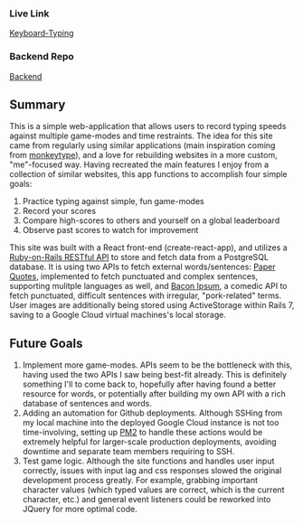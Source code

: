 ### Live Link
[Keyboard-Typing](http://keyboard-typing.com)

### Backend Repo
[Backend](https://github.com/konstantinstanmeyer/keyboard2)

## Summary

This is a simple web-application that allows users to record typing speeds against multiple game-modes and time restraints. The idea for this site came from regularly using similar applications (main inspiration coming from [monkeytype](https://monkeytype.com/)), and a love for rebuilding websites in a more custom, "me"-focused way. Having recreated the main features I enjoy from a collection of similar websites, this app functions to accomplish four simple goals:

1) Practice typing against simple, fun game-modes
2) Record your scores
3) Compare high-scores to others and yourself on a global leaderboard
4) Observe past scores to watch for improvement

This site was built with a React front-end (create-react-app), and utilizes a [Ruby-on-Rails RESTful API](https://github.com/konstantinstanmeyer/keyboard2) to store and fetch data from a PostgreSQL database. It is using two APIs to fetch external words/sentences: [Paper Quotes](https://paperquotes.com/), implemented to fetch punctuated and complex sentences, supporting mulitple languages as well, and [Bacon Ipsum](https://baconipsum.com/json-api/), a comedic API to fetch punctuated, difficult sentences with irregular, "pork-related" terms. User images are additionally being stored using ActiveStorage within Rails 7, saving to a Google Cloud virtual machines's local storage.

## Future Goals

1) Implement more game-modes. APIs seem to be the bottleneck with this, having used the two APIs I saw being best-fit already. This is definitely something I'll to come back to, hopefully after having found a better resource for words, or potentially after building my own API with a rich database of sentences and words.
2) Adding an automation for Github deployments. Although SSHing from my local machine into the deployed Google Cloud instance is not too time-involving, setting up [PM2](https://pm2.keymetrics.io/) to handle these actions would be extremely helpful for larger-scale production deployments, avoiding downtime and separate team members requiring to SSH.
3) Test game logic. Although the site functions and handles user input correctly, issues with input lag and css responses slowed the original development process greatly. For example, grabbing important character values (which typed values are correct, which is the current character, etc.) and general event listeners could be reworked into JQuery for more optimal code.
